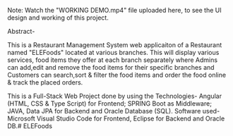 Note: Watch the "WORKING DEMO.mp4" file uploaded here, to see the UI design and working of this project.

Abstract-

This is a Restaurant Management System web applicaiton of a Restaurant named "ELEFoods" located at various branches. This will display various services, food items they offer at each branch separately where Admins can add,edit and remove the food items for their specific branches and Customers can search,sort & filter the food items and order the food online & track the placed orders.

This is a Full-Stack Web Project done by using the Technologies- Angular (HTML, CSS & Type Script) for Frontend; SPRING Boot as Middleware; JAVA, Data JPA for Backend and Oracle Database (SQL). Software used- Microsoft Visual Studio Code for Frontend, Eclipse for Backend and Oracle DB.# ELEFoods
